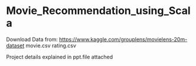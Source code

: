 # Movie_Recommendation_using_Scala

Download Data from: https://www.kaggle.com/grouplens/movielens-20m-dataset
  movie.csv
  rating.csv

Project details explained in ppt.file attached
